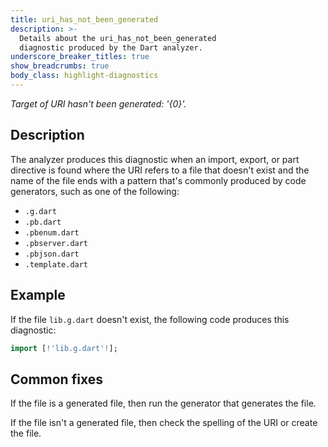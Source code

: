 ```yaml
---
title: uri_has_not_been_generated
description: >-
  Details about the uri_has_not_been_generated
  diagnostic produced by the Dart analyzer.
underscore_breaker_titles: true
show_breadcrumbs: true
body_class: highlight-diagnostics
---
```


_Target of URI hasn't been generated: '{0}'._

## Description

The analyzer produces this diagnostic when an import, export, or part
directive is found where the URI refers to a file that doesn't exist and
the name of the file ends with a pattern that's commonly produced by code
generators, such as one of the following:
- `.g.dart`
- `.pb.dart`
- `.pbenum.dart`
- `.pbserver.dart`
- `.pbjson.dart`
- `.template.dart`

## Example

If the file `lib.g.dart` doesn't exist, the following code produces this
diagnostic:

```dart
import [!'lib.g.dart'!];
```

## Common fixes

If the file is a generated file, then run the generator that generates the
file.

If the file isn't a generated file, then check the spelling of the URI or
create the file.
